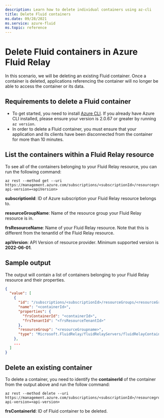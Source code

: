 ```yaml
---
description: Learn how to delete individual containers using az-cli
title: Delete Fluid containers
ms.date: 09/28/2021
ms.service: azure-fluid
ms.topic: reference
---
```


# Delete Fluid containers in Azure Fluid Relay

In this scenario, we will be deleting an existing Fluid container. Once a container is deleted, applications referencing the container will no longer be able to access the container or its data. 

## Requirements to delete a Fluid container
- To get started, you need to install [Azure CLI](/cli/azure/install-azure-cli). If you already have Azure CLI installed, please ensure your version is 2.0.67 or greater by running `az version`.
- In order to delete a Fluid container, you must ensure that your application and its clients have been disconnected from the container for more than 10 minutes.

## List the containers within a Fluid Relay resource
To see all of the containers belonging to your Fluid Relay resource, you can run the following command:
```
az rest --method get --uri https://management.azure.com/subscriptions/<subscriptionId>/resourcegroups/<resourceGroupName>/providers/Microsoft.FluidRelay/FluidRelayServers/<frsResourceName>/FluidRelayContainers?api-version=<apiVersion>
```
**subscriptionId**: ID of Azure subscription your Fluid Relay resource belongs to.

**resourceGroupName**: Name of the resource group your Fluid Relay resource is in.

**frsResourceName**: Name of your Fluid Relay resource. Note that this is different from the tenantId of the Fluid Relay resource.

**apiVersion**: API Version of resource provider. Minimum supported version is **2022-06-01**.  


## Sample output
The output will contain a list of containers belonging to your Fluid Relay resource and their properties.
```json
{
  "value": [
    {
      "id": "/subscriptions/<subscriptionId>/resourceGroups/<resourceGroupname>/providers/Microsoft.FluidRelay/fluidRelayServers/<frsResourcename>/fluidRelayContainers/<containerId>",
      "name": "<containerId>",
      "properties": {
        "frsContainerId": "<containerId>",
        "frsTenantId": "<frsResourceTenantId>"
      },
      "resourceGroup": "<resourceGroupname>",
      "type": "Microsoft.FluidRelay/fluidRelayServers/fluidRelayContainers"
    },
    ...
  ]
}
```


## Delete an existing container
To delete a container, you need to identify the **containerId** of the container from the output above and run the follow command: 
```
az rest --method delete --uri https://management.azure.com/subscriptions/<subscriptionId>/resourcegroups/<resourceGroupName>/providers/Microsoft.FluidRelay/FluidRelayServers/<frsResourceName>/FluidRelayContainers/<frsContainerId>?api-version=<api-version>
```
  **frsContainerId**: ID of Fluid container to be deleted. 
